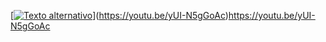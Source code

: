 [[![Texto alternativo](https://img.youtube.com/vi/ID_DEL_VIDEO/maxresdefault.jpg)](https://www.youtube.com/watch?v=ID_DEL_VIDEO)](https://youtu.be/yUI-N5gGoAc)https://youtu.be/yUI-N5gGoAc
